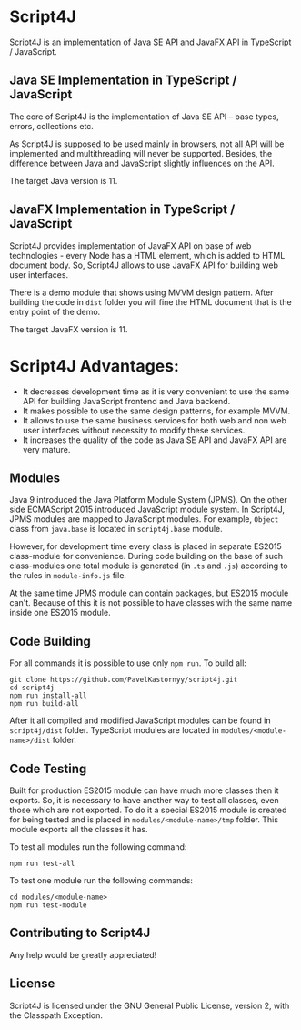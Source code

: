 # Script4J
Script4J is an implementation of Java SE API and JavaFX API in TypeScript / JavaScript.

## Java SE Implementation in TypeScript / JavaScript
The core of Script4J is the implementation of Java SE API – base types, errors, collections etc. 

As Script4J is supposed to be used mainly in browsers, not all API will be implemented and multithreading will never 
be supported. Besides, the difference between Java and JavaScript slightly influences on the API.

The target Java version is 11.

## JavaFX Implementation in TypeScript / JavaScript
Script4J provides implementation of JavaFX API on base of web technologies - every Node has a HTML element, which is 
added to HTML document body. So, Script4J allows to use JavaFX API for building web user interfaces.

There is a demo module that shows using MVVM design pattern. After building the code in `dist` folder you will fine 
the HTML document that is the entry point of the demo.

The target JavaFX version is 11.

# Script4J Advantages:
* It decreases development time as it is very convenient to use the same API for building JavaScript frontend and Java 
backend.
* It makes possible to use the same design patterns, for example MVVM.
* It allows to use the same business services for both web and non web user interfaces without necessity to modify these 
services.
* It increases the quality of the code as Java SE API and JavaFX API are very mature.

## Modules
Java 9 introduced the Java Platform Module System (JPMS). On the other side ECMAScript 2015 introduced JavaScript 
module system. In Script4J, JPMS modules are mapped to JavaScript modules. For example, `Object` class from
`java.base` is located in `script4j.base` module.

However, for development time every class is placed in separate ES2015 class-module for convenience. During code 
building on the base of such class-modules one total module is generated (in `.ts` and `.js`) according to the rules in
`module-info.js` file.

At the same time JPMS module can contain packages, but ES2015 module can't. Because of this it is not possible to have
classes with the same name inside one ES2015 module.

## Code Building
For all commands it is possible to use only `npm run`. To build all:
```
git clone https://github.com/PavelKastornyy/script4j.git
cd script4j
npm run install-all
npm run build-all
```
After it all compiled and modified JavaScript modules can be found in `script4j/dist` folder. TypeScript modules are 
located in `modules/<module-name>/dist` folder.

## Code Testing
Built for production ES2015 module can have much more classes then it exports. So, it is necessary to have another way
to test all classes, even those which are not exported. To do it a special ES2015 module is created for being tested 
and is placed in `modules/<module-name>/tmp` folder. This module exports all the classes it has.

To test all modules run the following command:
```
npm run test-all
```

To test one module run the following commands:
```
cd modules/<module-name>
npm run test-module
```

## Contributing to Script4J
Any help would be greatly appreciated!

## License

Script4J is licensed under the GNU General Public License, version 2, with the Classpath Exception.

